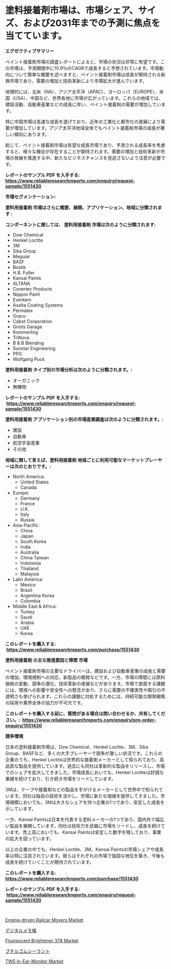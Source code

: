 <p><h1>塗料接着剤市場は、市場シェア、サイズ、および2031年までの予測に焦点を当てています。</h1></p><p><strong>エグゼクティブサマリー</strong></p>
<p><p>ペイント接着剤市場の調査レポートによると、市場の状況は非常に有望です。この市場は、予測期間中に10.9％のCAGRで成長すると予想されています。市場動向について簡単な概要を述べますと、ペイント接着剤市場は成長が期待される新興市場であり、需要の増加と技術革新により市場拡大が進んでいます。</p><p>地理的には、北米（NA）、アジア太平洋（APAC）、ヨーロッパ（EUROPE）、米国（USA）、中国など、世界各地に市場が広がっています。これらの地域では、建設活動、自動車産業などの成長に伴い、ペイント接着剤の需要が増加しています。</p><p>特に中国市場は急速な成長を遂げており、近年の工業化と都市化の進展により需要が増加しています。アジア太平洋地域全体でもペイント接着剤市場の成長が著しい傾向にあります。</p><p>総じて、ペイント接着剤市場は有望な成長市場であり、予測される成長率を考慮すると、様々な機会が存在することが期待されます。需要の増加と技術革新が市場の発展を推進する中、新たなビジネスチャンスを見逃さないよう注意が必要です。</p></p>
<p><strong>レポートのサンプル PDF を入手する: <a href="https://www.reliableresearchreports.com/enquiry/request-sample/1551430">https://www.reliableresearchreports.com/enquiry/request-sample/1551430</a></strong></p>
<p><strong>市場セグメンテーション:</strong></p>
<p><strong> 塗料用接着剤 市場はさらに概要、展開、アプリケーション、地域に分類されます :</strong></p>
<p><strong>コンポーネントに関しては、 塗料用接着剤 市場は次のように分類されます: &nbsp;</strong></p>
<p><ul><li>Dow Chemical</li><li>Henkel Loctite</li><li>3M</li><li>Sika Group</li><li>Meguiar</li><li>BASF</li><li>Bostik</li><li>H.B. Fuller</li><li>Kansai Paints</li><li>ALTANA</li><li>Covertec Products</li><li>Nippon Paint</li><li>Everkem</li><li>Axalta Coating Systems</li><li>Permatex</li><li>Graco</li><li>Cabot Corporation</li><li>Griots Garage</li><li>Kommerling</li><li>TriNova</li><li>B & B Blending</li><li>Sunstar Engineering</li><li>PPG</li><li>Wolfgang Puck</li></ul></p>
<p><strong> 塗料用接着剤 タイプ別の市場分析は次のように分類されます。:</strong></p>
<p><ul><li>オーガニック</li><li>無機物</li></ul></p>
<p><strong>レポートのサンプル PDF を入手する: &nbsp;<a href="https://www.reliableresearchreports.com/enquiry/request-sample/1551430">https://www.reliableresearchreports.com/enquiry/request-sample/1551430</a></strong></p>
<p><strong> 塗料用接着剤 アプリケーション別の市場産業調査は次のように分類されます。:</strong></p>
<p><ul><li>建設</li><li>自動車</li><li>航空宇宙産業</li><li>その他</li></ul></p>
<p><strong>地域に関して言えば、塗料用接着剤 地域ごとに利用可能なマーケットプレーヤーは次のとおりです。:</strong></p>
<p><ul>
    <li>
        North America:
        <ul>
            <li>United States</li>
            <li>Canada</li>
        </ul>
    </li>
    <li>
        Europe:
        <ul>
            <li>Germany</li>
            <li>France</li>
            <li>U.K.</li>
            <li>Italy</li>
            <li>Russia</li>
        </ul>
    </li>
    <li>
        Asia-Pacific:
        <ul>
            <li>China</li>
            <li>Japan</li>
            <li>South Korea</li>
            <li>India</li>
            <li>Australia</li>
            <li>China Taiwan</li>
            <li>Indonesia</li>
            <li>Thailand</li>
            <li>Malaysia</li>
        </ul>
    </li>
    <li>
        Latin America:
        <ul>
            <li>Mexico</li>
            <li>Brazil</li>
            <li>Argentina Korea</li>
            <li>Colombia</li>
        </ul>
    </li>
    <li>
        Middle East & Africa:
        <ul>
            <li>Turkey</li>
            <li>Saudi</li>
            <li>Arabia</li>
            <li>UAE</li>
            <li>Korea</li>
        </ul>
    </li>
    </ul></p>
<p><strong>このレポートを購入する: &nbsp;<a href="https://www.reliableresearchreports.com/purchase/1551430">https://www.reliableresearchreports.com/purchase/1551430</a></strong></p>
<p><strong>塗料用接着剤 の主な推進要因と障壁 市場</strong></p>
<p><p>ペイント接着剤市場の主要なドライバーは、建設および自動車産業の成長と需要の増加、環境規制への対応、新製品の開発などです。一方、市場の障壁には原料価格の変動、競争の激化、技術革新の進展などがあります。市場で直面する課題には、環境への影響や安全性への懸念があり、さらに需要の不確実性や取引の不透明さも挙げられます。これらの課題に対処するためには、持続可能な開発戦略の採用や業界全体の協力が不可欠です。</p></p>
<p><strong>このレポートを購入する前に、質問がある場合は問い合わせるか、共有してください。:&nbsp; <a href="https://www.reliableresearchreports.com/enquiry/pre-order-enquiry/1551430">https://www.reliableresearchreports.com/enquiry/pre-order-enquiry/1551430</a></strong></p>
<p><strong>競争環境</strong></p>
<p><p>日本の塗料接着剤市場は、Dow Chemical、Henkel Loctite、3M、Sika Group、BASFなど、多くの大手プレーヤーで競争が激しい状況です。これらの企業のうち、Henkel Loctiteは世界的な接着剤メーカーとして知られており、高品質な製品を提供しています。過去にも同社は革新的な製品をリリースし、市場でのシェアを拡大してきました。市場成長においても、Henkel Loctiteは好調な業績を続けており、引き続き市場をリードしています。</p><p>3Mは、テープや接着剤などの製品を手がけるメーカーとして世界中で知られています。同社は独自の技術を活かし、市場に新たな価値を提供してきました。市場規模においても、3Mは大きなシェアを持つ企業の1つであり、安定した成長を示しています。</p><p>一方、Kansai Paintsは日本を代表する塗料メーカーの1つであり、国内外で幅広い製品を展開しています。同社は技術力を武器に市場をリードし、成長を続けています。売上高においても、Kansai Paintsは安定した数字を残しており、事業の拡大を図っています。</p><p>以上の企業の中でも、Henkel Loctite、3M、Kansai Paintsの市場シェアや成長率は特に注目されています。彼らはそれぞれの市場で強固な地位を築き、今後も成長を続けていくことが期待されています。</p></p>
<p><strong>このレポートを購入する: &nbsp; <a href="https://www.reliableresearchreports.com/purchase/1551430">https://www.reliableresearchreports.com/purchase/1551430</a></strong></p>
<p><strong>レポートのサンプル PDF を入手する: &nbsp;<a href="https://www.reliableresearchreports.com/enquiry/request-sample/1551430">https://www.reliableresearchreports.com/enquiry/request-sample/1551430</a></strong><strong></strong></p>
<p>&nbsp;</p>
<p><p><a href="https://zircon-bluebell-299.notion.site/Engine-driven-Railcar-Movers-Market-Centers-on-Aspects-such-as-Market-Growth-Market-Share-Market-O-f82b14d4a88a4c7dab512e5d4dbfdb36">Engine-driven Railcar Movers Market</a></p><p><a href="https://medium.com/@kelsitorphy644/%E3%83%87%E3%82%B8%E3%82%BF%E3%83%AB%E3%83%8E%E3%83%BC%E3%83%88%E3%83%91%E3%83%83%E3%83%89%E5%B8%82%E5%A0%B4%E8%A6%8F%E6%A8%A1%E3%81%AF-%E3%82%B0%E3%83%AD%E3%83%BC%E3%83%90%E3%83%AB%E7%94%A3%E6%A5%AD%E3%81%AB%E3%81%8A%E3%81%91%E3%82%8B%E6%9C%80%E8%89%AF%E3%81%AE%E3%83%9E%E3%83%BC%E3%82%B1%E3%83%86%E3%82%A3%E3%83%B3%E3%82%B0%E3%83%81%E3%83%A3%E3%83%8D%E3%83%AB%E3%82%92%E7%A4%BA%E3%81%97%E3%81%A6%E3%81%84%E3%81%BE%E3%81%99-e85f1a4ef60e">デジタルメモ帳</a></p><p><a href="https://issuu.com/reportprime-2/docs/fluorescent-brightener-378-market-size-2030.pptx">Fluorescent Brightener 378 Market</a></p><p><a href="https://github.com/joaejkdzgyljvo6/Market-Research-Report-List-1/blob/main/93946517095.md">ブチルゴムシーラント</a></p><p><a href="https://github.com/johnbach50/Market-Research-Report-List-2/blob/main/tws-in-ear-monitor-market.md">TWS In-Ear-Monitor Market</a></p></p>